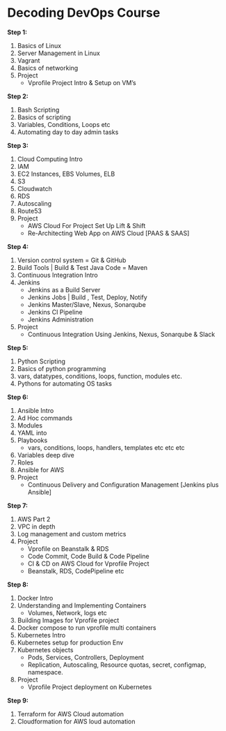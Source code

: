 # Decoding DevOps Course

**Step 1:**

1. Basics of Linux
2. Server Management in Linux
3. Vagrant
4. Basics of networking
5. Project
    - Vprofile Project Intro & Setup on VM’s

**Step 2:**

1. Bash Scripting
2. Basics of scripting
3. Variables, Conditions, Loops etc
4. Automating day to day admin tasks

**Step 3:**

1. Cloud Computing Intro
2. IAM
3. EC2 Instances, EBS Volumes, ELB
4. S3
5. Cloudwatch
6. RDS
7. Autoscaling
8. Route53
9. Project
    - AWS Cloud For Project Set Up Lift & Shift
    - Re-Architecting Web App on AWS Cloud [PAAS & SAAS]

**Step 4:**

1. Version control system = Git & GitHub
2. Build Tools | Build & Test Java Code = Maven
3. Continuous Integration Intro
4. Jenkins
    - Jenkins as a Build Server
    - Jenkins Jobs | Build , Test, Deploy, Notify
    - Jenkins Master/Slave, Nexus, Sonarqube
    - Jenkins CI Pipeline
    - Jenkins Administration
5. Project
    - Continuous Integration Using Jenkins, Nexus, Sonarqube & Slack

**Step 5:**

1. Python Scripting
2. Basics of python programming
3. vars, datatypes, conditions, loops, function, modules etc.
4. Pythons for automating OS tasks

**Step 6:**

1. Ansible Intro
2. Ad Hoc commands
3. Modules
4. YAML into
5. Playbooks
    - vars, conditions, loops, handlers, templates etc etc etc
6. Variables deep dive
7. Roles
8. Ansible for AWS
9. Project
    - Continuous Delivery and Configuration Management [Jenkins plus Ansible]

**Step 7:**

1. AWS Part 2
2. VPC in depth
3. Log management and custom metrics
4. Project
    - Vprofile on Beanstalk & RDS
    - Code Commit, Code Build & Code Pipeline
    - CI & CD on AWS Cloud for Vprofile Project
    - Beanstalk, RDS, CodePipeline etc

**Step 8:**

1. Docker Intro
2. Understanding and Implementing Containers
    - Volumes, Network, logs etc
3. Building Images for Vprofile project
4. Docker compose to run vprofile multi containers
5. Kubernetes Intro
6. Kubernetes setup for production Env
7. Kubernetes objects
    - Pods, Services, Controllers, Deployment
    - Replication, Autoscaling, Resource quotas, secret, configmap, namespace.
8. Project
    - Vprofile Project deployment on Kubernetes

**Step 9:**

1. Terraform for AWS Cloud automation
2. Cloudformation for AWS loud automation
